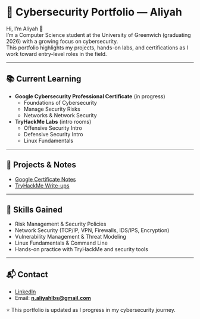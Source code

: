 # 🔐 Cybersecurity Portfolio — Aliyah

Hi, I’m Aliyah 👋  
I’m a Computer Science student at the University of Greenwich (graduating 2026) with a growing focus on cybersecurity.  
This portfolio highlights my projects, hands-on labs, and certifications as I work toward entry-level roles in the field.

---

## 📚 Current Learning
- **Google Cybersecurity Professional Certificate** (in progress)  
  - Foundations of Cybersecurity  
  - Manage Security Risks  
  - Networks & Network Security  
- **TryHackMe Labs** (intro rooms)  
  - Offensive Security Intro  
  - Defensive Security Intro  
  - Linux Fundamentals  

---

## 📂 Projects & Notes
- [Google Certificate Notes](courses/)  
- [TryHackMe Write-ups](projects/)  

---

## 🧰 Skills Gained
- Risk Management & Security Policies  
- Network Security (TCP/IP, VPN, Firewalls, IDS/IPS, Encryption)  
- Vulnerability Management & Threat Modeling  
- Linux Fundamentals & Command Line  
- Hands-on practice with TryHackMe and security tools  

---

## 📬 Contact
- [LinkedIn](https://www.linkedin.com/in/aliyah-lubis)  
- Email: **n.aliyahlbs@gmail.com**

⭐️ This portfolio is updated as I progress in my cybersecurity journey.